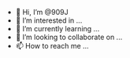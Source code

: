- 👋 Hi, I’m @909J
- 👀 I’m interested in ...
- 🌱 I’m currently learning ...
- 💞️ I’m looking to collaborate on ...
- 📫 How to reach me ...

<!---
909J/909J is a ✨ special ✨ repository because its `README.md` (this file) appears on your GitHub profile.
You can click the Preview link to take a look at your changes.
--->
